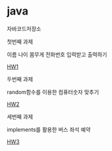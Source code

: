 # java
자바코드저장소


첫번째 과제

이름 나이 몸무게 전화번호 입력받고 출력하기

[HW1](./HW1_1.java)

두번째 과제

random함수를 이용한 컴퓨터숫자 맞추기

[HW2](./HW2_2.java)

세번째 과제

implements를 활용한 버스 좌석 예약

[HW3](./HW3_3.java)
